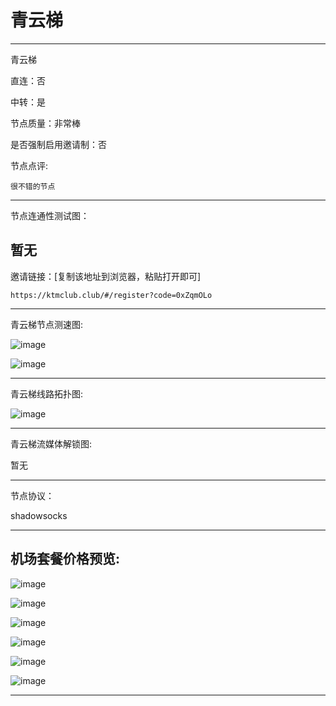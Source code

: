 # 青云梯

-------------------------

青云梯

直连：否

中转：是

节点质量：非常棒

是否强制启用邀请制：否

节点点评:

    很不错的节点

-------------------------

节点连通性测试图：

暂无
-------------------------

邀请链接：[复制该地址到浏览器，粘贴打开即可]

    https://ktmclub.club/#/register?code=0xZqmOLo

-------------------------

青云梯节点测速图:

![image](/img/113.png)

![image](/img/3.webp)

-------------------------

青云梯线路拓扑图:

![image](/img/4.webp)

-------------------------

青云梯流媒体解锁图:

暂无

-------------------------

节点协议：

shadowsocks

-------------------------

## 机场套餐价格预览:

![image](/price/qyt/1.png)

![image](/price/qyt/2.png)

![image](/price/qyt/3.png)

![image](/price/qyt/4.png)

![image](/price/qyt/5.png)

![image](/price/qyt/6.png)

-------------------------
